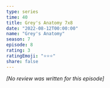 ```yaml
---
type: series
time: 40
title: Grey's Anatomy 7x8
date: "2022-08-12T00:00:00"
name: "Grey's Anatomy"
season: 7
episode: 8
rating: 3
ratingEmoji: "⭐️⭐️⭐️"
share: false
---
```


_[No review was written for this episode]_
